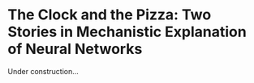 # The Clock and the Pizza: Two Stories in Mechanistic Explanation of Neural Networks

Under construction...
